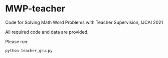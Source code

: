 # MWP-teacher
Code for Solving Math Word Problems with Teacher Supervision, IJCAI 2021


All required code and data are provided.

Please run:
```
python teacher_gru.py
```
